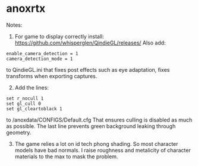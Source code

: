 # anoxrtx

Notes:

1. For game to display correctly install:
https://github.com/whisperglen/QindieGL/releases/
Also add:
```
enable_camera_detection = 1
camera_detection_mode = 1
```
to QindieGL.ini that fixes post effects such as eye adaptation, fixes transforms when exporting captures.

2. Add the lines:
```
set r_nocull 1
set gl_cull 0
set gl_cleartoblack 1
```
to /anoxdata/CONFIGS/Default.cfg
That ensures culling is disabled as much as possible.
The last line prevents green background leaking through geometry.

3. The game relies a lot on id tech phong shading. So most character models have bad normals.
I raise roughness and metalicity of character materials to the max to mask the problem. 
